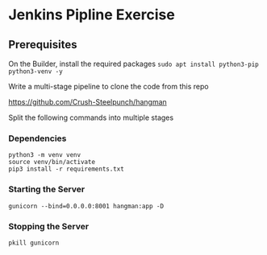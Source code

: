 # Jenkins Pipline Exercise

## Prerequisites

On the Builder, install the required packages `sudo apt install python3-pip python3-venv -y`

Write a multi-stage pipeline to clone the code from this repo

https://github.com/Crush-Steelpunch/hangman

Split the following commands into multiple stages

### Dependencies

```
python3 -m venv venv
source venv/bin/activate
pip3 install -r requirements.txt
```

### Starting the Server

```
gunicorn --bind=0.0.0.0:8001 hangman:app -D
```

### Stopping the Server

```
pkill gunicorn
```
